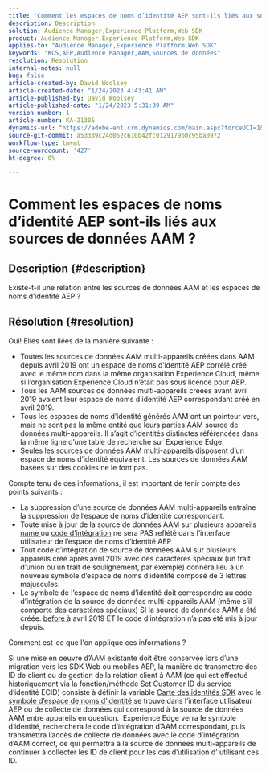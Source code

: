 ```yaml
---
title: "Comment les espaces de noms d’identité AEP sont-ils liés aux sources de données AAM ?"
description: Description
solution: Audience Manager,Experience Platform,Web SDK
product: Audience Manager,Experience Platform,Web SDK
applies-to: "Audience Manager,Experience Platform,Web SDK"
keywords: "KCS,AEP,Audience Manager,AAM,Sources de données"
resolution: Resolution
internal-notes: null
bug: false
article-created-by: David Woolsey
article-created-date: "1/24/2023 4:43:41 AM"
article-published-by: David Woolsey
article-published-date: "1/24/2023 5:31:39 AM"
version-number: 1
article-number: KA-21305
dynamics-url: "https://adobe-ent.crm.dynamics.com/main.aspx?forceUCI=1&pagetype=entityrecord&etn=knowledgearticle&id=c0066fab-a19b-ed11-aad1-6045bd006268"
source-git-commit: a53339c24d052c610b42fc0129179b0c95ba0972
workflow-type: tm+mt
source-wordcount: '427'
ht-degree: 0%

---
```


# Comment les espaces de noms d’identité AEP sont-ils liés aux sources de données AAM ?

## Description {#description}

Existe-t-il une relation entre les sources de données AAM et les espaces de noms d’identité AEP ?

## Résolution {#resolution}


Oui! Elles sont liées de la manière suivante :

- Toutes les sources de données AAM multi-appareils créées dans AAM depuis avril 2019 ont un espace de noms d’identité AEP corrélé créé avec le même nom dans la même organisation Experience Cloud, même si l’organisation Experience Cloud n’était pas sous licence pour AEP.
- Tous les AAM sources de données multi-appareils créées avant avril 2019 avaient leur espace de noms d’identité AEP correspondant créé en avril 2019.
- Tous les espaces de noms d’identité générés AAM ont un pointeur vers, mais ne sont pas la même entité que leurs parties AAM source de données multi-appareils. Il s’agit d’identités distinctes référencées dans la même ligne d’une table de recherche sur Experience Edge.
- Seules les sources de données AAM multi-appareils disposent d’un espace de noms d’identité équivalent. Les sources de données AAM basées sur des cookies ne le font pas.


Compte tenu de ces informations, il est important de tenir compte des points suivants :

- La suppression d’une source de données AAM multi-appareils entraîne la suppression de l’espace de noms d’identité correspondant.
- Toute mise à jour de la source de données AAM sur plusieurs appareils <u>name </u>ou <u>code d’intégration</u> ne sera PAS reflété dans l’interface utilisateur de l’espace de noms d’identité AEP
- Tout code d’intégration de source de données AAM sur plusieurs appareils créé après avril 2019 avec des caractères spéciaux (un trait d’union ou un trait de soulignement, par exemple) donnera lieu à un nouveau symbole d’espace de noms d’identité composé de 3 lettres majuscules.
- Le symbole de l’espace de noms d’identité doit correspondre au code d’intégration de la source de données multi-appareils AAM (même s’il comporte des caractères spéciaux) SI la source de données AAM a été créée. <u>before </u>à avril 2019 ET le code d’intégration n’a pas été mis à jour depuis.


Comment est-ce que l&#39;on applique ces informations ?

Si une mise en oeuvre d’AAM existante doit être conservée lors d’une migration vers les SDK Web ou mobiles AEP, la manière de transmettre des ID de client ou de gestion de la relation client à AAM (ce qui est effectué historiquement via la fonction/méthode Set Customer ID du service d’identité ECID) consiste à définir la variable [Carte des identités SDK](https://experienceleague.adobe.com/docs/experience-platform/edge/identity/overview.html?lang=en) avec le<u> symbole d’espace de noms d’identité </u>se trouve dans l’interface utilisateur AEP ou de collecte de données qui correspond à la source de données AAM entre appareils en question.  Experience Edge verra le symbole d’identité, recherchera le code d’intégration d’AAM correspondant, puis transmettra l’accès de collecte de données avec le code d’intégration d’AAM correct, ce qui permettra à la source de données multi-appareils de continuer à collecter les ID de client pour les cas d’utilisation d’ utilisant ces ID.


